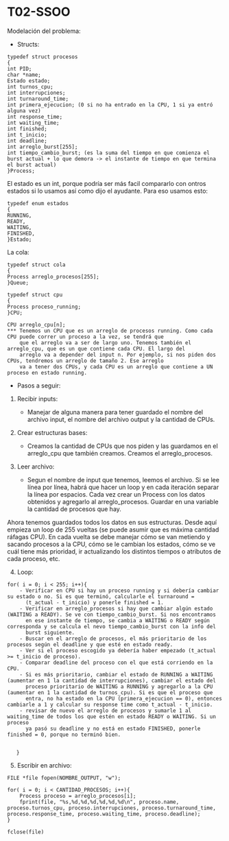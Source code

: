 # T02-SSOO

Modelación del problema:

- Structs:
```
typedef struct procesos
{
int PID;
char *name;
Estado estado;
int turnos_cpu;
int interrupciones;
int turnaround_time;
int primera_ejecucion; (0 si no ha entrado en la CPU, 1 si ya entró alguna vez)
int response_time;
int waiting_time;
int finished;
int t_inicio;
int deadline;
int arreglo_burst[255];
int tiempo_cambio_burst; (es la suma del tiempo en que comienza el burst actual + lo que demora -> el instante de tiempo en que termina el burst actual)
}Process;
```
El estado es un int, porque podría ser más facil compararlo con ontros estados si lo usamos así como dijo el ayudante.
Para eso usamos esto:

```
typedef enum estados
{
RUNNING,
READY,
WAITING,
FINISHED,
}Estado;
```
La cola:

```
typedef struct cola
{
Process arreglo_procesos[255];
}Queue;
```


```
typedef struct cpu
{
Process proceso_running;
}CPU;
```
```
CPU arreglo_cpu[n];
*** Tenemos un CPU que es un arreglo de procesos running. Como cada CPU puede correr un proceso a la vez, se tendrá que
    que el arreglo va a ser de largo uno. Tenemos también el arreglo_cpu, que es un que contiene cada CPU. El largo del 
    arreglo va a depender del input n. Por ejemplo, si nos piden dos CPUs, tendremos un arreglo de tamaño 2. Ese arreglo
    va a tener dos CPUs, y cada CPU es un arreglo que contiene a UN proceso en estado running.
```
- Pasos a seguir:

1. Recibir inputs:
    - Manejar de alguna manera para tener guardado el nombre del archivo input, el nombre del archivo output y la cantidad de CPUs.
    
2. Crear estructuras bases:
    - Creamos la cantidad de CPUs que nos piden y las guardamos en el arreglo_cpu que también creamos. Creamos el arreglo_procesos.
    
3. Leer archivo:
    - Segun el nombre de input que tenemos, leemos el archivo. Si se lee línea por línea, habrá que hacer un loop y en cada iteración
      separar la línea por espacios. Cada vez crear un Process con los datos obtenidos y agregarlo al arreglo_procesos. Guardar 
      en una variable la cantidad de procesos que hay.
      
Ahora tenemos guardados todos los datos en sus estructuras. Desde aquí empieza un loop de 255 vueltas (se puede asumir que es máxima cantidad ráfagas CPU).
En cada vuelta se debe manejar cómo se van metiendo y sacando procesos a la CPU, cómo se le cambian los estados, cómo se ve cuál tiene más prioridad, ir
actualizando los distintos tiempos o atributos de cada proceso, etc.

4. Loop:

```-
for( i = 0; i < 255; i++){
    - Verificar en CPU si hay un proceso running y si debería cambiar su estado o no. Si es que terminó, calcularle el turnaround = 
      (t_actual - t_inicio) y ponerle finished = 1. 
    - Verificar en arreglo_procesos si hay que cambiar algún estado (WAITING a READY). Se ve con tiempo_cambio_burst. Si nos encontramos 
      en ese instante de tiempo, se cambia a WAITING o READY según corresponda y se calcula el nevo tiempo_cambio_burst con la info del 
      burst siguiente. 
    - Buscar en el arreglo de procesos, el más prioritario de los procesos según el deadline y que esté en estado ready. 
    - Ver si el proceso escogido ya debería haber empezado (t_actual >= t_inicio de proceso).
    - Comparar deadline del proceso con el que está corriendo en la CPU.
    - Si es más prioritario, cambiar el estado de RUNNING a WAITING (aumentar en 1 la cantidad de interrupciones), cambiar el estado del
      proceso prioritario de WAITING a RUNNING y agregarlo a la CPU (aumentar en 1 la cantidad de turnos_cpu). Si es que el proceso que 
      entra, no ha estado en la CPU (primera_ejecucion == 0), entonces cambiarle a 1 y calcular su response time como t_actual - t_inicio.
    - revisar de nuevo el arreglo de procesos y sumarle 1 al waiting_time de todos los que estén en estado READY o WAITING. Si un proceso
      ya pasó su deadline y no está en estado FINISHED, ponerle finished = 0, porque no terminó bien.
    
      
   }
```
 
5. Escribir en archivo:
 

```
FILE *file fopen(NOMBRE_OUTPUT, "w");

for( i = 0; i < CANTIDAD_PROCESOS; i++){
    Process proceso = arreglo_procesos[i];
    fprint(file, "%s,%d,%d,%d,%d,%d,%d\n", proceso.name, proceso.turnos_cpu, proceso.interrupciones, proceso.turnaround_time, proceso.response_time, proceso.waiting_time, proceso.deadline);
}

fclose(file)
```
   
